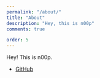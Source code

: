 ```yaml
---
permalink: "/about/"
title: "About"
description: "Hey, this is n00p"
comments: true

order: 5
---
```

Hey! This is n00p.

- [GitHub](https://github.com/n00pme)




